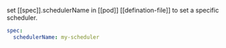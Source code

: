 set [[spec]].schedulerName in [[pod]] [[defination-file]] to set a specific scheduler.

```yaml
spec:
  schedulerName: my-scheduler
```
